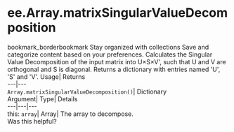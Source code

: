  
#  ee.Array.matrixSingularValueDecomposition 
bookmark_borderbookmark Stay organized with collections  Save and categorize content based on your preferences.
Calculates the Singular Value Decomposition of the input matrix into U×S×V', such that U and V are orthogonal and S is diagonal. Returns a dictionary with entries named 'U', 'S' and 'V'. 
Usage| Returns  
---|---  
`Array.matrixSingularValueDecomposition()`| Dictionary  
Argument| Type| Details  
---|---|---  
this: `array`| Array| The array to decompose.  
Was this helpful?
